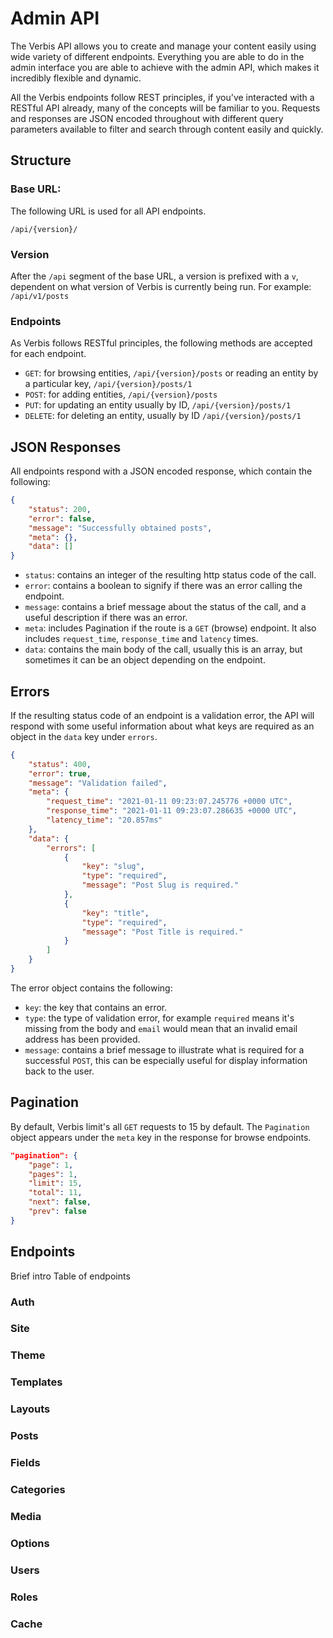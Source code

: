 # Admin API

The Verbis API allows you to create and manage your content easily using wide variety of different endpoints. 
Everything you are able to do in the admin interface you are able to achieve with the admin API, which makes it incredibly flexible and
dynamic. 

All the Verbis endpoints follow REST principles, if you've interacted with a RESTful API already, many of the concepts will be familiar to you.
Requests and responses are JSON encoded throughout with different query parameters available to filter and search through content easily and
quickly. 

## Structure

### Base URL:
The following URL is used for all API endpoints.

`/api/{version}/`

### Version

After the `/api` segment of the base URL, a version is prefixed with a `v`, dependent on what version of Verbis is currently being run.
For example: `/api/v1/posts`

### Endpoints

As Verbis follows RESTful principles, the following methods are accepted for each endpoint.

- `GET`: for browsing entities, `/api/{version}/posts` or reading an entity by a particular key, `/api/{version}/posts/1`
- `POST`: for adding entities, `/api/{version}/posts`
- `PUT`: for updating an entity usually by ID, `/api/{version}/posts/1`
- `DELETE`: for deleting an entity, usually by ID `/api/{version}/posts/1`


## JSON Responses

All endpoints respond with a JSON encoded response, which contain the following:

```json
{
	"status": 200,
	"error": false,
	"message": "Successfully obtained posts",
	"meta": {},
	"data": []
}
```

- `status`: contains an integer of the resulting http status code of the call.
- `error`: contains a boolean to signify if there was an error calling the endpoint.
- `message`: contains a brief message about the status of the call, and a useful description if there was an error.
- `meta`: includes Pagination if the route is a `GET` (browse) endpoint. It also includes `request_time`, `response_time` and `latency` times.
- `data`: contains the main body of the call, usually this is an array, but sometimes it can be an object depending on the endpoint.


## Errors

If the resulting status code of an endpoint is a validation error, the API will respond with some useful information about what keys are
required as an object in the `data` key under `errors`.

```json
{
    "status": 400,
    "error": true,
    "message": "Validation failed",
    "meta": {
        "request_time": "2021-01-11 09:23:07.245776 +0000 UTC",
        "response_time": "2021-01-11 09:23:07.286635 +0000 UTC",
        "latency_time": "20.857ms"
    },
    "data": {
        "errors": [
            {
                "key": "slug",
                "type": "required",
                "message": "Post Slug is required."
            },
            {
                "key": "title",
                "type": "required",
                "message": "Post Title is required."
            }
        ]
    }
}
```

The error object contains the following:

- `key`: the key that contains an error.
- `type`: the type of validation error, for example `required` means it's missing from the body and `email` would mean that an invalid email address has been provided.
- `message`: contains a brief message to illustrate what is required for a successful `POST`, this can be especially useful for display information back to the user.


## Pagination

By default, Verbis limit's all `GET` requests to 15 by default. The `Pagination` object appears under the `meta` key in the response for browse endpoints.

```json
"pagination": {
    "page": 1,
    "pages": 1,
    "limit": 15,
    "total": 11,
    "next": false,
    "prev": false
}
```


## Endpoints

Brief intro
Table of endpoints

### Auth

### Site

### Theme

### Templates

### Layouts

### Posts

### Fields

### Categories

### Media

### Options

### Users

### Roles

### Cache